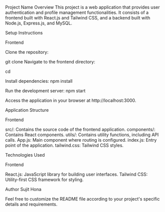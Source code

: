 Project Name
Overview
This project is a web application that provides user authentication and profile management functionalities. It consists of a frontend built with React.js and Tailwind CSS, and a backend built with Node.js, Express.js, and MySQL.

Setup Instructions

Frontend

Clone the repository:

git clone <frontend-repo-url>
Navigate to the frontend directory:


cd <frontend-directory>

Install dependencies:
npm install

Run the development server:
npm start

Access the application in your browser at http://localhost:3000.

Application Structure

Frontend

src/: Contains the source code of the frontend application.
components/: Contains React components.
utils/: Contains utility functions, including API calls.
App.js: Main component where routing is configured.
index.js: Entry point of the application.
tailwind.css: Tailwind CSS styles.

Technologies Used

Frontend

React.js: JavaScript library for building user interfaces.
Tailwind CSS: Utility-first CSS framework for styling.

Author
Sujit Hona

Feel free to customize the README file according to your project's specific details and requirements.